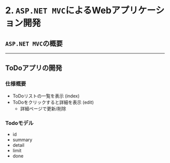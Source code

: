 # 2. `ASP.NET MVC`によるWebアプリケーション開発

## `ASP.NET MVC`の概要


---

## ToDoアプリの開発

### 仕様概要

* ToDoリストの一覧を表示 (index)
* ToDoをクリックすると詳細を表示 (edit)
  - 詳細ページで更新/削除

### Todoモデル

* id
* summary
* detail
* limit
* done

